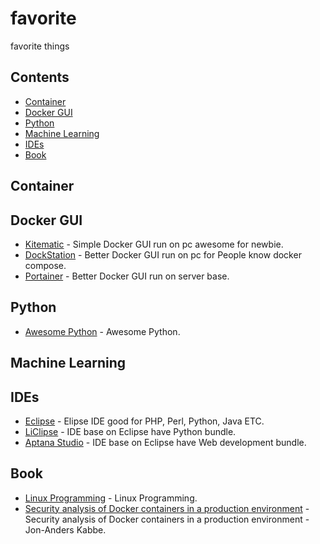 # favorite
favorite things

## Contents

- [Container](#container)
- [Docker GUI](#dockergui)
- [Python](#python)
- [Machine Learning](#machinelearning)
- [IDEs](#ides)
- [Book](#book)

## Container

## Docker GUI
- [Kitematic](https://kitematic.com/) - Simple Docker GUI run on pc awesome for newbie.
- [DockStation](https://dockstation.io/) - Better Docker GUI run on pc for People know docker compose.
- [Portainer](https://portainer.io/) - Better Docker GUI run on server base.

## Python
- [Awesome Python](https://github.com/vinta/awesome-python) - Awesome Python.

## Machine Learning

## IDEs
- [Eclipse](https://www.eclipse.org/) - Elipse IDE good for PHP, Perl, Python, Java ETC.
- [LiClipse](https://www.liclipse.com/download.html) - IDE base on Eclipse have Python bundle.
- [Aptana Studio](http://www.aptana.com/) - IDE base on Eclipse have Web development bundle.

## Book
- [Linux Programming](https://github.com/shihyu/Linux_Programming/tree/master/books) - Linux Programming.
- [Security analysis of Docker containers in a production environment](https://brage.bibsys.no/xmlui/bitstream/handle/11250/2451326/17303_FULLTEXT.pdf) - Security analysis of Docker containers in a production environment -Jon-Anders Kabbe.


